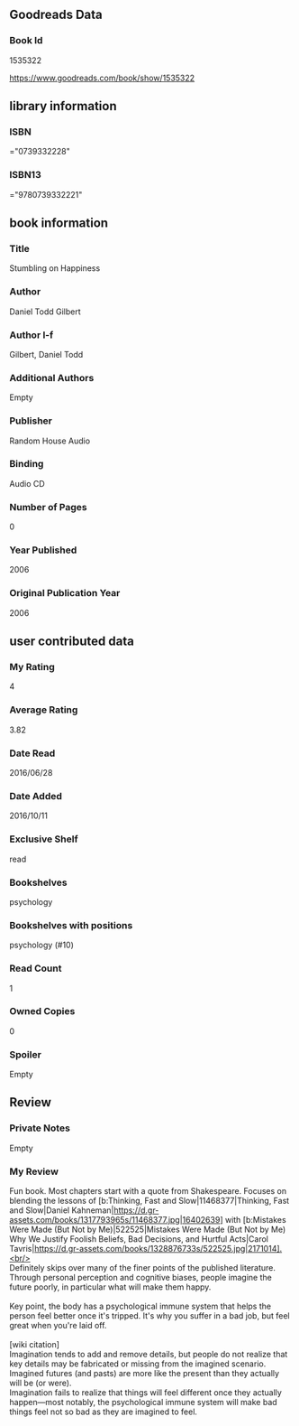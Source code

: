 <!-- This template shows how to bulk convert all columns of data into one markdown file -->
<!-- caveat: substitution key matches column headers from default export. You will get a KeyError if there's a mismatch -->

## Goodreads Data

### Book Id 

1535322

https://www.goodreads.com/book/show/1535322

## library information

### ISBN 
="0739332228"

### ISBN13 
="9780739332221"

## book information

### Title
Stumbling on Happiness

### Author 
Daniel Todd Gilbert

### Author l-f 
Gilbert, Daniel Todd

### Additional Authors
Empty

### Publisher 
Random House Audio

### Binding
Audio CD

### Number of Pages
0

### Year Published
2006

### Original Publication Year 
2006

## user contributed data

### My Rating
4

### Average Rating
3.82

### Date Read
2016/06/28

### Date Added
2016/10/11

### Exclusive Shelf
read

### Bookshelves
psychology

### Bookshelves with positions
psychology (#10)

### Read Count
1

### Owned Copies
0

### Spoiler 
Empty

## Review

### Private Notes
Empty

### My Review
Fun book. Most chapters start with a quote from Shakespeare. Focuses on blending the lessons of [b:Thinking, Fast and Slow|11468377|Thinking, Fast and Slow|Daniel Kahneman|https://d.gr-assets.com/books/1317793965s/11468377.jpg|16402639] with [b:Mistakes Were Made (But Not by Me)|522525|Mistakes Were Made (But Not by Me)  Why We Justify Foolish Beliefs, Bad Decisions, and Hurtful Acts|Carol Tavris|https://d.gr-assets.com/books/1328876733s/522525.jpg|2171014].<br/><br/>Definitely skips over many of the finer points of the published literature. Through personal perception and cognitive biases, people imagine the future poorly, in particular what will make them happy.<br/><br/>Key point, the body has a psychological immune system that helps the person feel better once it's tripped. It's why you suffer in a bad job, but feel great when you're laid off.<br/><br/>[wiki citation]<br/>Imagination tends to add and remove details, but people do not realize that key details may be fabricated or missing from the imagined scenario.<br/>Imagined futures (and pasts) are more like the present than they actually will be (or were).<br/>Imagination fails to realize that things will feel different once they actually happen—most notably, the psychological immune system will make bad things feel not so bad as they are imagined to feel.